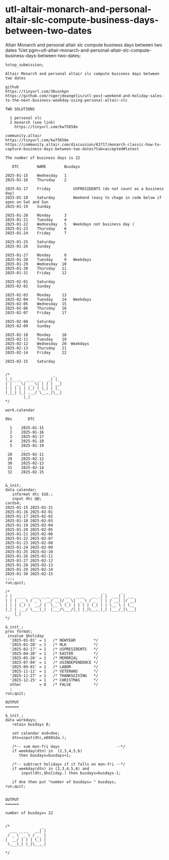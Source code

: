 # utl-altair-monarch-and-personal-altair-slc-compute-business-days-between-two-dates
Altair Monarch and personal altair slc compute business days between two dates
    %let pgm=utl-altair-monarch-and-personal-altair-slc-compute-business-days-between-two-dates;

    %stop_submission;

    Altair Monarch and personal altair slc compute business days between two dates

    github
    https://tinyurl.com/36usnkpn
    https://github.com/rogerjdeangelis/utl-post-weekend-and-holiday-sales-to-the-next-business-weekday-using-personal-altair-slc

    TWO SOLUTIONS

      1 personal slc
      2 monarch (see link)
        https://tinyurl.com/kw75658e

    community.altair
    https://tinyurl.com/kw75658e
    https://community.altair.com/discussion/63717/monarch-classic-how-to-capture-business-days-between-two-dates?tab=accepted#latest

    The number of business days is 22

       DTC        NAME        Busdays

    2025-01-15    Wednesday   1
    2025-01-16    Thursday    2

    2025-01-17    Friday          USPRESIDENTS (do not count as a business day)
    2025-01-18    Saturday        Weekend (easy to chage in code below if open on Sat and Sun
    2025-01-19    Sunday

    2025-01-20    Monday      3
    2025-01-21    Tuesday     4
    2025-01-22    Wednesday   5   Weekdays not business day (
    2025-01-23    Thursday    6
    2025-01-24    Friday      7

    2025-01-25    Saturday
    2025-01-26    Sunday

    2025-01-27    Monday      8
    2025-01-28    Tuesday     9   Weekdays
    2025-01-29    Wednesday  10
    2025-01-30    Thursday   11
    2025-01-31    Friday     12

    2025-02-01    Saturday
    2025-02-02    Sunday

    2025-02-03    Monday     13
    2025-02-04    Tuesday    14   Weekdays
    2025-02-05    Wednesday  15
    2025-02-06    Thursday   16
    2025-02-07    Friday     17

    2025-02-08    Saturday
    2025-02-09    Sunday

    2025-02-10    Monday     18
    2025-02-11    Tuesday    19
    2025-02-12    Wednesday  20  Weekdays
    2025-02-13    Thursday   21
    2025-02-14    Friday     22

    2025-02-15    Saturday


    /*                   _
    (_)_ __  _ __  _   _| |_
    | | `_ \| `_ \| | | | __|
    | | | | | |_) | |_| | |_
    |_|_| |_| .__/ \__,_|\__|
            |_|
    */

    work.calendar

    Obs       DTC

      1    2025-01-15
      2    2025-01-16
      3    2025-01-17
      4    2025-01-18
      5    2025-01-19
           ...
     28    2025-02-11
     29    2025-02-12
     30    2025-02-13
     31    2025-02-14
     32    2025-02-15


    &_init;
    data calendar;
       informat dtc $10.;
       input dtc @@;
    cards4;
    2025-01-15 2025-01-31
    2025-01-16 2025-02-01
    2025-01-17 2025-02-02
    2025-01-18 2025-02-03
    2025-01-19 2025-02-04
    2025-01-20 2025-02-05
    2025-01-21 2025-02-06
    2025-01-22 2025-02-07
    2025-01-23 2025-02-08
    2025-01-24 2025-02-09
    2025-01-25 2025-02-10
    2025-01-26 2025-02-11
    2025-01-27 2025-02-12
    2025-01-28 2025-02-13
    2025-01-29 2025-02-14
    2025-01-30 2025-02-15
    ;;;;
    run;quit;

    /*                                         _       _
    / |  _ __   ___ _ __ ___  ___  _ __   __ _| |  ___| | ___
    | | | `_ \ / _ \ `__/ __|/ _ \| `_ \ / _` | | / __| |/ __|
    | | | |_) |  __/ |  \__ \ (_) | | | | (_| | | \__ \ | (__
    |_| | .__/ \___|_|  |___/\___/|_| |_|\__,_|_| |___/_|\___|
        |_|
    */

    &_init_;
    proc format;
     invalue $holiday
      '2025-01-01' = 1   /* NEWYEAR        */
      '2025-01-20' = 1   /* MLK            */
      '2025-02-17' = 1   /* USPRESIDENTS   */
      '2025-04-20' = 1   /* EASTER         */
      '2025-05-26' = 1   /* MEMORIAL       */
      '2025-07-04' = 1   /* USINDEPENDENCE */
      '2025-09-01' = 1   /* LABOR          */
      '2025-11-11' = 1   /* VETERANS       */
      '2025-11-27' = 1   /* THANKSGIVING   */
      '2025-12-25' = 1   /* CHRISTMAS      */
      other        = 0   /* FALSE          */
      ;
    run;quit;

    OUTPUT
    ======

    &_init_;
    data workdays;
       retain busdays 0;

       set calendar end=dne;
       dtn=input(dtc,e8601da.);

       /*-- sum mon-fri days                         --*/
       if weekday(dtn) in  (2,3,4,5,6)
          then busdays=busdays+1;

       /*-- subtract holidays if it falls on mon-fri --*/
       if weekday(dtn) in (2,3,4,5,6) and
           input(dtc,$holiday.) then busdays=busdays-1;

       if dne then put "number of busdays= " busdays;
    run;quit;


    OUTPUT
    ======

    number of busdays= 22


    /*              _
      ___ _ __   __| |
     / _ \ `_ \ / _` |
    |  __/ | | | (_| |
     \___|_| |_|\__,_|

    */
